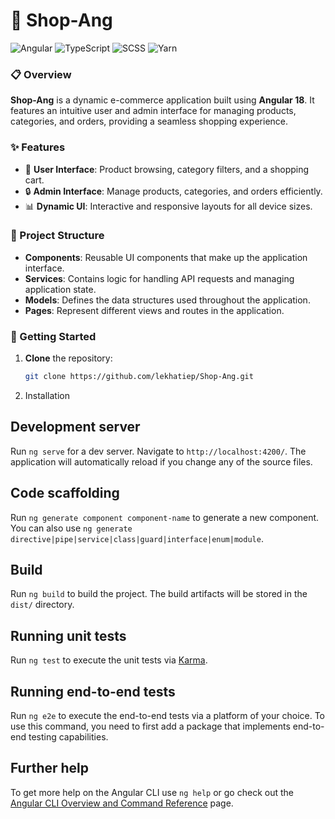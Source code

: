 # 🛒 Shop-Ang

![Angular](https://img.shields.io/badge/Angular-18-red?logo=angular) ![TypeScript](https://img.shields.io/badge/TypeScript-blue?logo=typescript) ![SCSS](https://img.shields.io/badge/SCSS-CSS-green?logo=sass) ![Yarn](https://img.shields.io/badge/Yarn-Package_Manager-blue?logo=yarn)

### 📋 Overview

**Shop-Ang** is a dynamic e-commerce application built using **Angular 18**. It features an intuitive user and admin interface for managing products, categories, and orders, providing a seamless shopping experience.

### ✨ Features
- 👤 **User Interface**: Product browsing, category filters, and a shopping cart.
- 🔒 **Admin Interface**: Manage products, categories, and orders efficiently.
- 📊 **Dynamic UI**: Interactive and responsive layouts for all device sizes.
  
### 📂 Project Structure
- **Components**: Reusable UI components that make up the application interface.
- **Services**: Contains logic for handling API requests and managing application state.
- **Models**: Defines the data structures used throughout the application.
- **Pages**: Represent different views and routes in the application.

### 🚀 Getting Started
1. **Clone** the repository:
   ```bash
   git clone https://github.com/lekhatiep/Shop-Ang.git

2. Installation
  
  ## Development server
  
  Run `ng serve` for a dev server. Navigate to `http://localhost:4200/`. The application will automatically reload if you change any of the source files.
  
  ## Code scaffolding
  
  Run `ng generate component component-name` to generate a new component. You can also use `ng generate directive|pipe|service|class|guard|interface|enum|module`.
  
  ## Build
  
  Run `ng build` to build the project. The build artifacts will be stored in the `dist/` directory.
  
  ## Running unit tests
  
  Run `ng test` to execute the unit tests via [Karma](https://karma-runner.github.io).
  
  ## Running end-to-end tests
  
  Run `ng e2e` to execute the end-to-end tests via a platform of your choice. To use this command, you need to first add a package that implements end-to-end testing capabilities.
  
  ## Further help
  
  To get more help on the Angular CLI use `ng help` or go check out the [Angular CLI Overview and Command Reference](https://angular.dev/tools/cli) page.
